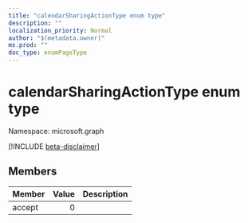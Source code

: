 ```yaml
---
title: "calendarSharingActionType enum type"
description: ""
localization_priority: Normal
author: "$(metadata.owner)"
ms.prod: ""
doc_type: enumPageType
---
```


# calendarSharingActionType enum type

Namespace: microsoft.graph

[!INCLUDE [beta-disclaimer](../../includes/beta-disclaimer.md)]

## Members

| Member | Value | Description |
| :----- | ----: | :---------- |
| accept | 0     |             |
